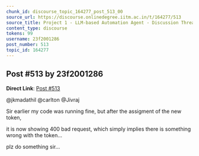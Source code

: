 ```yaml
---
chunk_id: discourse_topic_164277_post_513_00
source_url: https://discourse.onlinedegree.iitm.ac.in/t/164277/513
source_title: Project 1 - LLM-based Automation Agent - Discussion Thread [TDS Jan 2025]
content_type: discourse
tokens: 99
username: 23f2001286
post_number: 513
topic_id: 164277
---
```


## Post #513 by 23f2001286

**Direct Link**: [Post #513](https://discourse.onlinedegree.iitm.ac.in/t/164277/513)

@jkmadathil @carlton @Jivraj

Sir earlier my code was running fine, but after the assigment of the new token,

it is now showing 400 bad request, which simply implies there is something wrong with the token…

plz do something sir…
